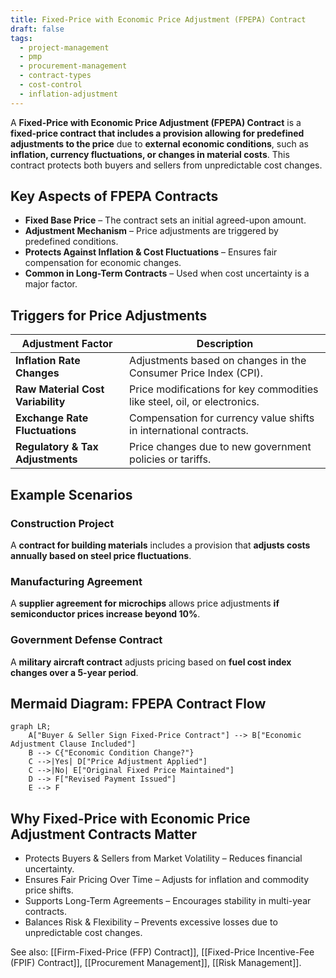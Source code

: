 ```yaml
---
title: Fixed-Price with Economic Price Adjustment (FPEPA) Contract
draft: false
tags:
  - project-management
  - pmp
  - procurement-management
  - contract-types
  - cost-control
  - inflation-adjustment
---
```


A **Fixed-Price with Economic Price Adjustment (FPEPA) Contract** is a **fixed-price contract that includes a provision allowing for predefined adjustments to the price** due to **external economic conditions**, such as **inflation, currency fluctuations, or changes in material costs**. This contract protects both buyers and sellers from unpredictable cost changes.

## **Key Aspects of FPEPA Contracts**
- **Fixed Base Price** – The contract sets an initial agreed-upon amount.
- **Adjustment Mechanism** – Price adjustments are triggered by predefined conditions.
- **Protects Against Inflation & Cost Fluctuations** – Ensures fair compensation for economic changes.
- **Common in Long-Term Contracts** – Used when cost uncertainty is a major factor.

## **Triggers for Price Adjustments**
| **Adjustment Factor** | **Description** |
|----------------------|------------------------------------------------|
| **Inflation Rate Changes** | Adjustments based on changes in the Consumer Price Index (CPI). |
| **Raw Material Cost Variability** | Price modifications for key commodities like steel, oil, or electronics. |
| **Exchange Rate Fluctuations** | Compensation for currency value shifts in international contracts. |
| **Regulatory & Tax Adjustments** | Price changes due to new government policies or tariffs. |

## **Example Scenarios**

### **Construction Project**
A **contract for building materials** includes a provision that **adjusts costs annually based on steel price fluctuations**.

### **Manufacturing Agreement**
A **supplier agreement for microchips** allows price adjustments **if semiconductor prices increase beyond 10%**.

### **Government Defense Contract**
A **military aircraft contract** adjusts pricing based on **fuel cost index changes over a 5-year period**.

## **Mermaid Diagram: FPEPA Contract Flow**
```mermaid
graph LR;
    A["Buyer & Seller Sign Fixed-Price Contract"] --> B["Economic Adjustment Clause Included"]
    B --> C{"Economic Condition Change?"}
    C -->|Yes| D["Price Adjustment Applied"]
    C -->|No| E["Original Fixed Price Maintained"]
    D --> F["Revised Payment Issued"]
    E --> F
```

## Why Fixed-Price with Economic Price Adjustment Contracts Matter

- Protects Buyers & Sellers from Market Volatility – Reduces financial uncertainty.
- Ensures Fair Pricing Over Time – Adjusts for inflation and commodity price shifts.
- Supports Long-Term Agreements – Encourages stability in multi-year contracts.
- Balances Risk & Flexibility – Prevents excessive losses due to unpredictable cost changes.

See also: [[Firm-Fixed-Price (FFP) Contract]], [[Fixed-Price Incentive-Fee (FPIF) Contract]], [[Procurement Management]], [[Risk Management]].